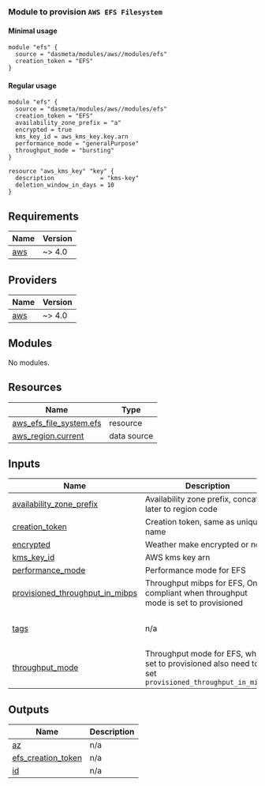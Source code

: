 ### Module to provision `AWS EFS Filesystem`

#### Minimal usage
```
module "efs" {
  source = "dasmeta/modules/aws//modules/efs"
  creation_token = "EFS"
}
```

#### Regular usage
```
module "efs" {
  source = "dasmeta/modules/aws//modules/efs"
  creation_token = "EFS"
  availability_zone_prefix = "a"
  encrypted = true
  kms_key_id = aws_kms_key.key.arn
  performance_mode = "generalPurpose"
  throughput_mode = "bursting"
}

resource "aws_kms_key" "key" {
  description             = "kms-key"
  deletion_window_in_days = 10
}
```
<!-- BEGINNING OF PRE-COMMIT-TERRAFORM DOCS HOOK -->
## Requirements

| Name | Version |
|------|---------|
| <a name="requirement_aws"></a> [aws](#requirement\_aws) | ~> 4.0 |

## Providers

| Name | Version |
|------|---------|
| <a name="provider_aws"></a> [aws](#provider\_aws) | ~> 4.0 |

## Modules

No modules.

## Resources

| Name | Type |
|------|------|
| [aws_efs_file_system.efs](https://registry.terraform.io/providers/hashicorp/aws/latest/docs/resources/efs_file_system) | resource |
| [aws_region.current](https://registry.terraform.io/providers/hashicorp/aws/latest/docs/data-sources/region) | data source |

## Inputs

| Name | Description | Type | Default | Required |
|------|-------------|------|---------|:--------:|
| <a name="input_availability_zone_prefix"></a> [availability\_zone\_prefix](#input\_availability\_zone\_prefix) | Availability zone prefix, concat later to region code | `string` | `""` | no |
| <a name="input_creation_token"></a> [creation\_token](#input\_creation\_token) | Creation token, same as unique name | `string` | n/a | yes |
| <a name="input_encrypted"></a> [encrypted](#input\_encrypted) | Weather make encrypted or not | `bool` | `false` | no |
| <a name="input_kms_key_id"></a> [kms\_key\_id](#input\_kms\_key\_id) | AWS kms key arn | `string` | `null` | no |
| <a name="input_performance_mode"></a> [performance\_mode](#input\_performance\_mode) | Performance mode for EFS | `string` | `null` | no |
| <a name="input_provisioned_throughput_in_mibps"></a> [provisioned\_throughput\_in\_mibps](#input\_provisioned\_throughput\_in\_mibps) | Throughput mibps for EFS, Only compliant when throughput mode is set to provisioned | `string` | `null` | no |
| <a name="input_tags"></a> [tags](#input\_tags) | n/a | `map(any)` | <pre>{<br>  "Provisioner": "DasMeta"<br>}</pre> | no |
| <a name="input_throughput_mode"></a> [throughput\_mode](#input\_throughput\_mode) | Throughput mode for EFS, when set to provisioned also need to set `provisioned_throughput_in_mibps` | `string` | `null` | no |

## Outputs

| Name | Description |
|------|-------------|
| <a name="output_az"></a> [az](#output\_az) | n/a |
| <a name="output_efs_creation_token"></a> [efs\_creation\_token](#output\_efs\_creation\_token) | n/a |
| <a name="output_id"></a> [id](#output\_id) | n/a |
<!-- END OF PRE-COMMIT-TERRAFORM DOCS HOOK -->
